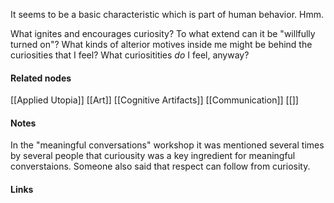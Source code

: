 ---
---

It seems to be a basic characteristic which is part of human behavior. Hmm. 

What ignites and encourages curiosity? 
To what extend can it be "willfully turned on"?
What kinds of alterior motives inside me might be behind the curiosities that I feel? 
What curiositities *do* I feel, anyway?

#### Related nodes

[[Applied Utopia]]
[[Art]]
[[Cognitive Artifacts]]
[[Communication]]
[[]]

#### Notes

In the "meaningful conversations" workshop it was mentioned several times by several people that curiousity was a key ingredient for meaningful converstaions. Someone also said that respect can follow from curiosity. 

#### Links
